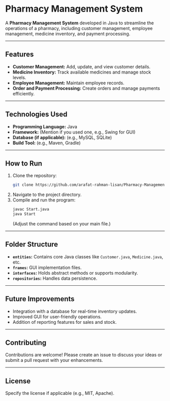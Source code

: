 # Pharmacy Management System

A **Pharmacy Management System** developed in Java to streamline the operations of a pharmacy, including customer management, employee management, medicine inventory, and payment processing.

---

## Features
- **Customer Management:** Add, update, and view customer details.
- **Medicine Inventory:** Track available medicines and manage stock levels.
- **Employee Management:** Maintain employee records.
- **Order and Payment Processing:** Create orders and manage payments efficiently.

---

## Technologies Used
- **Programming Language:** Java
- **Framework:** (Mention if you used one, e.g., Swing for GUI)
- **Database (if applicable):** (e.g., MySQL, SQLite)
- **Build Tool:** (e.g., Maven, Gradle)

---

## How to Run
1. Clone the repository:
   ```bash
   git clone https://github.com/arafat-rahman-lisan/Pharmacy-Management-System.git
   ```
2. Navigate to the project directory.
3. Compile and run the program:
   ```bash
   javac Start.java
   java Start
   ```
   (Adjust the command based on your main file.)

---

## Folder Structure
- **`entities`:** Contains core Java classes like `Customer.java`, `Medicine.java`, etc.
- **`frames`:** GUI implementation files.
- **`interfaces`:** Holds abstract methods or supports modularity.
- **`repositories`:** Handles data persistence.

---

## Future Improvements
- Integration with a database for real-time inventory updates.
- Improved GUI for user-friendly operations.
- Addition of reporting features for sales and stock.

---

## Contributing
Contributions are welcome! Please create an issue to discuss your ideas or submit a pull request with your enhancements.

---

## License
Specify the license if applicable (e.g., MIT, Apache).
